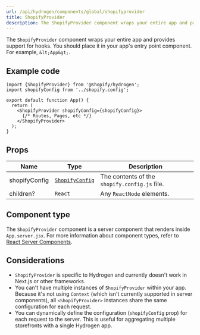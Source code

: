 ```yaml
---
url: /api/hydrogen/components/global/shopifyprovider
title: ShopifyProvider
description: The ShopifyProvider component wraps your entire app and provides support for hooks.
---
```


The `ShopifyProvider` component wraps your entire app and provides support for hooks.
You should place it in your app's entry point component. For example, `&lt;App&gt;`.

## Example code

```tsx
import {ShopifyProvider} from '@shopify/hydrogen';
import shopifyConfig from '../shopify.config';

export default function App() {
  return (
    <ShopifyProvider shopifyConfig={shopifyConfig}>
      {/* Routes, Pages, etc */}
    </ShopifyProvider>
  );
}
```

## Props

| Name          | Type                                                    | Description                                   |
| ------------- | ------------------------------------------------------- | --------------------------------------------- |
| shopifyConfig | <code><a href="#shopifyconfig">ShopifyConfig</a></code> | The contents of the `shopify.config.js` file. |
| children?     | <code>React</code>                                      | Any `ReactNode` elements.                     |

## Component type

The `ShopifyProvider` component is a server component that renders inside `App.server.jsx`. For more information about component types, refer to [React Server Components](/custom-storefronts/hydrogen/framework/react-server-components).

## Considerations

- `ShopifyProvider` is specific to Hydrogen and currently doesn't work in Next.js or other frameworks.
- You can't have multiple instances of `ShopifyProvider` within your app. Because it's not using `Context` (which isn't currently supported in server components), all `<ShopifyProvider>` instances share the same configuration for each request.
- You can dynamically define the configuration (`shopifyConfig` prop) for each request to the server. This is useful for aggregating multiple storefronts with a single Hydrogen app.
